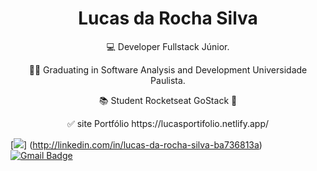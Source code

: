  <h1 align="center"> Lucas da Rocha Silva </h1>

<p align="center"> 💻 Developer Fullstack Júnior.</p>

<p align="center"> 👨‍🎓 Graduating in Software Analysis and Development Universidade Paulista. </p>

<p align="center"> 📚 Student Rocketseat GoStack 🚀 </p>

<p align="center"> ✅ site Portfólio https://lucasportifolio.netlify.app/  </p>

 [<img src="https://img.shields.io/badge/linkedin-%230077B5.svg?&style=for-the-badge&logo=linkedin&logoColor=white" />] (http://linkedin.com/in/lucas-da-rocha-silva-ba736813a)
 [![Gmail Badge](https://img.shields.io/badge/-rochasilva524@gmail.com-c14438?style=flat-square&logo=Gmail&logoColor=white&link=mailto:rochasilva524@gmail.com)](mailto:rochasilva524@gmail.com)
 











